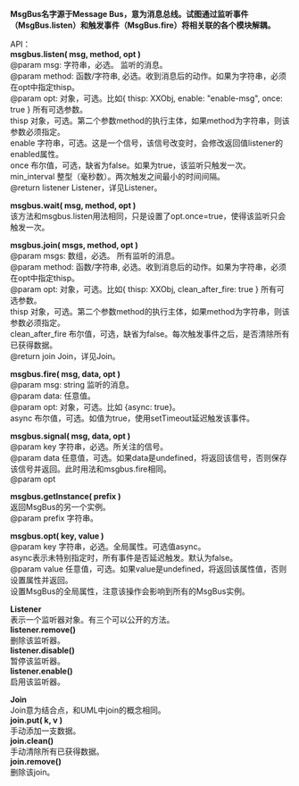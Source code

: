 **﻿MsgBus名字源于Message Bus，意为消息总线。试图通过监听事件（MsgBus.listen）和触发事件（MsgBus.fire）将相关联的各个模块解耦。**  

API：  
**msgbus.listen( msg, method, opt )**  
@param msg: 字符串，必选。 监听的消息。  
@param method: 函数/字符串, 必选。收到消息后的动作。如果为字符串，必须在opt中指定thisp。  
@param opt: 对象，可选。比如{ thisp: XXObj, enable: "enable-msg", once: true } 所有可选参数。  
    thisp 对象，可选。第二个参数method的执行主体，如果method为字符串，则该参数必须指定。  
    enable 字符串，可选。这是一个信号，该信号改变时，会修改返回值listener的enabled属性。  
    once 布尔值，可选，缺省为false。如果为true，该监听只触发一次。  
    min_interval 整型（毫秒数）。两次触发之间最小的时间间隔。  
@return listener Listener，详见Listener。  
  
**msgbus.wait( msg, method, opt )**  
该方法和msgbus.listen用法相同，只是设置了opt.once=true，使得该监听只会触发一次。  
  
**msgbus.join( msgs, method, opt )**  
@param msgs: 数组，必选。 所有监听的消息。  
@param method: 函数/字符串, 必选。收到消息后的动作。如果为字符串，必须在opt中指定thisp。  
@param opt: 对象，可选。比如{ thisp: XXObj, clean_after_fire: true } 所有可选参数。  
    thisp 对象，可选。第二个参数method的执行主体，如果method为字符串，则该参数必须指定。  
    clean_after_fire 布尔值，可选，缺省为false。每次触发事件之后，是否清除所有已获得数据。  
@return join Join，详见Join。  

**msgbus.fire( msg, data, opt )**  
@param msg: string 监听的消息。  
@param data: 任意值。  
@param opt: 对象，可选。比如 {async: true}。  
    async 布尔值，可选。如值为true，使用setTimeout延迟触发该事件。  

**msgbus.signal( msg, data, opt )**  
@param key 字符串，必选。所关注的信号。  
@param data 任意值，可选。如果data是undefined，将返回该信号，否则保存该信号并返回。此时用法和msgbus.fire相同。  
@param opt  

**msgbus.getInstance( prefix )**  
返回MsgBus的另一个实例。  
@param prefix 字符串。  

**msgbus.opt( key, value )**  
@param key 字符串，必选。全局属性。可选值async。  
    async表示未特别指定时，所有事件是否延迟触发。默认为false。  
@param value 任意值，可选。如果value是undefined，将返回该属性值，否则设置属性并返回。  
设置MsgBus的全局属性，注意该操作会影响到所有的MsgBus实例。  

**Listener**  
表示一个监听器对象。有三个可以公开的方法。  
**listener.remove()**  
删除该监听器。  
**listener.disable()**  
暂停该监听器。  
**listener.enable()**  
启用该监听器。  

**Join**  
Join意为结合点，和UML中join的概念相同。  
**join.put( k, v )**  
手动添加一支数据。  
**join.clean()**  
手动清除所有已获得数据。  
**join.remove()**  
删除该join。  